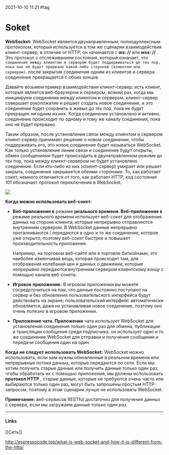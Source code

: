 2021-10-10 11:21
#tag
# Soket
**WebSocket:** WebSocket является двунаправленным, полнодуплексным протоколом, который используется в том же сценарии взаимодействия клиент-сервер, в отличие от HTTP, он начинается с **ws: //** или **wss: //** . Это протокол с отслеживанием состояния, который означает, что `соединение между клиентом и сервером будет поддерживаться до тех пор, пока оно не будет прервано какой-либо стороной (клиентом или сервером)`. после закрытия соединения одним из клиентов и сервера соединение прекращается с обоих концов.

Давайте возьмем пример взаимодействия клиент-сервер: есть клиент, который является веб-браузером и сервером, всякий раз, когда мы инициируем соединение между клиентом и сервером, клиент-сервер совершает рукопожатие и решает создать новое соединение, и это соединение будет сохранить в живых до тех пор, пока не будет прекращен ни одним из них. Когда соединение установлено и активно, соединение происходит по одному и тому же каналу соединения, пока оно не будет прервано.

Таким образом, после установления связи между клиентом и сервером клиент-сервер принимает решение о новом соединении, чтобы поддерживать его, это новое соединение будет называться WebSocket. Как только установление линии связи и соединение будут открыты, обмен сообщениями будет происходить в двунаправленном режиме до тех пор, пока между клиент-сервером не будет установлено соединение. Если кто-либо из них (клиент-сервер) умирает или решает закрыть, соединение закрывается обеими сторонами. То, как работает сокет, немного отличается от того, как работает HTTP, код состояния 101 обозначает протокол переключения в WebSocket.

![](http://espressocode.top/images/conkaiplannutijug612973.jpg)

**Когда можно использовать веб-сокет:**

-   **Веб-приложение в** режиме **реального времени. Веб-приложение в** режиме реального времени использует веб-сокет для отображения данных на стороне клиента, которые непрерывно отправляются внутренним сервером. В WebSocket данные непрерывно проталкиваются / передаются в одно и то же соединение, которое уже открыто, поэтому веб-сокет быстрее и повышает производительность приложения.
    
    Например, на торговом веб-сайте или в торговле биткойнами, это наиболее изменчивая вещь, которая происходит там, для отображения колебаний цен и данных о движении, которые непрерывно передаются внутренним сервером клиентскому концу с помощью канала веб-сокета.
    
-   **Игровое приложение.** В игровом приложении вы можете сосредоточиться на том, что данные постоянно поступают на сервер и без обновления пользовательского интерфейса будут действовать на экране; пользовательский интерфейс автоматически обновляется, даже не устанавливая новое соединение, поэтому оно очень полезно в игровом приложении.
-   **Приложение чата. Приложение** чата использует WebSocket для установления соединения только один раз для обмена, публикации и трансляции сообщения среди подписчика. он использует одно и то же соединение WebSocket для отправки и получения сообщения и передачи сообщения один на один.

**Когда не следует использовать WebSocket:** WebSocket можно использовать, если нам нужны обновленные в реальном времени или непрерывные потоки данных, которые передаются по сети. Если мы хотим получить старые данные или получить данные только один раз, чтобы обработать их с помощью приложения, мы должны использовать **протокол HTTP** , старые данные, которые не требуются очень часто или выбираются только один раз, могут быть запрошены простым HTTP-запросом, поэтому в этом сценарии лучше не использовать WebSocket.

**Примечание:** веб-сервисов RESTful достаточно для получения данных с сервера, если мы загружаем данные только один раз.
_____________
#### Links
[[Сеть]]

http://espressocode.top/what-is-web-socket-and-how-it-is-different-from-the-http/
